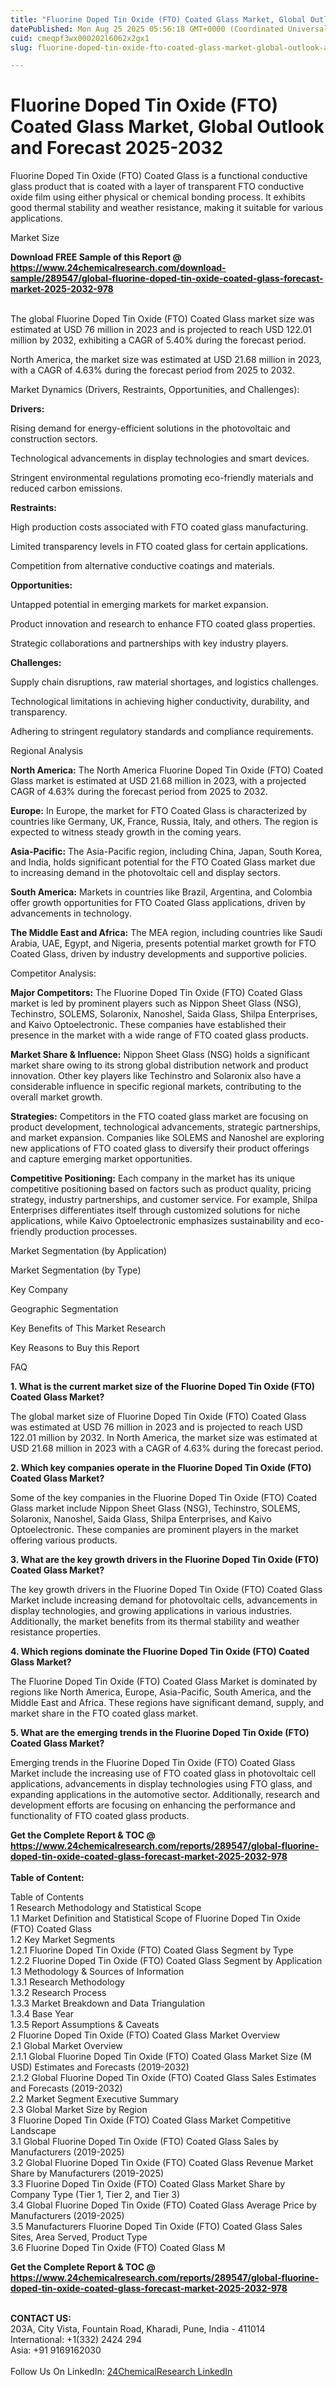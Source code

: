 ```yaml
---
title: "Fluorine Doped Tin Oxide (FTO) Coated Glass Market, Global Outlook and Forecast 2025-2032"
datePublished: Mon Aug 25 2025 05:56:18 GMT+0000 (Coordinated Universal Time)
cuid: cmeqpf3wx000202l6062x2gx1
slug: fluorine-doped-tin-oxide-fto-coated-glass-market-global-outlook-and-forecast-2025-2032

---
```


# Fluorine Doped Tin Oxide (FTO) Coated Glass Market, Global Outlook and Forecast 2025-2032

<p>Fluorine Doped Tin Oxide (FTO) Coated Glass is a functional conductive glass product that is coated with a layer of transparent FTO conductive oxide film using either physical or chemical bonding process. It exhibits good thermal stability and weather resistance, making it suitable for various applications.</p><p>
Market Size</p><p>
</p><div><b>Download FREE Sample of this Report @ 
            <a href="https://www.24chemicalresearch.com/download-sample/289547/global-fluorine-doped-tin-oxide-coated-glass-forecast-market-2025-2032-978">
            https://www.24chemicalresearch.com/download-sample/289547/global-fluorine-doped-tin-oxide-coated-glass-forecast-market-2025-2032-978</a></b></div><br><p>The global Fluorine Doped Tin Oxide (FTO) Coated Glass market size was estimated at USD 76 million in 2023 and is projected to reach USD 122.01 million by 2032, exhibiting a CAGR of 5.40% during the forecast period.</p><p>
</p><p>North America, the market size was estimated at USD 21.68 million in 2023, with a CAGR of 4.63% during the forecast period from 2025 to 2032.</p><p>
Market Dynamics (Drivers, Restraints, Opportunities, and Challenges):</p><p>
</p><p>
<strong>Drivers:</strong></p><p>
</p><p style="margin-left:0px; margin-right:0px">Rising demand for energy-efficient solutions in the photovoltaic and construction sectors.</p><p style="margin-left:0px; margin-right:0px">Technological advancements in display technologies and smart devices.</p><p style="margin-left:0px; margin-right:0px">Stringent environmental regulations promoting eco-friendly materials and reduced carbon emissions.</p><p>
<strong>Restraints:</strong></p><p>
</p><p style="margin-left:0px; margin-right:0px">High production costs associated with FTO coated glass manufacturing.</p><p style="margin-left:0px; margin-right:0px">Limited transparency levels in FTO coated glass for certain applications.</p><p style="margin-left:0px; margin-right:0px">Competition from alternative conductive coatings and materials.</p><p>
<strong>Opportunities:</strong></p><p>
</p><p style="margin-left:0px; margin-right:0px">Untapped potential in emerging markets for market expansion.</p><p style="margin-left:0px; margin-right:0px">Product innovation and research to enhance FTO coated glass properties.</p><p style="margin-left:0px; margin-right:0px">Strategic collaborations and partnerships with key industry players.</p><p>
<strong>Challenges:</strong></p><p>
</p><p style="margin-left:0px; margin-right:0px">Supply chain disruptions, raw material shortages, and logistics challenges.</p><p style="margin-left:0px; margin-right:0px">Technological limitations in achieving higher conductivity, durability, and transparency.</p><p style="margin-left:0px; margin-right:0px">Adhering to stringent regulatory standards and compliance requirements.</p><p>
Regional Analysis</p><p>
</p><p><strong>North America:</strong> The North America Fluorine Doped Tin Oxide (FTO) Coated Glass market is estimated at USD 21.68 million in 2023, with a projected CAGR of 4.63% during the forecast period from 2025 to 2032.</p><p>
</p><p>
<strong>Europe:</strong> In Europe, the market for FTO Coated Glass is characterized by countries like Germany, UK, France, Russia, Italy, and others. The region is expected to witness steady growth in the coming years.</p><p>
</p><p>
<strong>Asia-Pacific:</strong> The Asia-Pacific region, including China, Japan, South Korea, and India, holds significant potential for the FTO Coated Glass market due to increasing demand in the photovoltaic cell and display sectors.</p><p>
</p><p>
<strong>South America:</strong> Markets in countries like Brazil, Argentina, and Colombia offer growth opportunities for FTO Coated Glass applications, driven by advancements in technology.</p><p>
</p><p>
<strong>The Middle East and Africa:</strong> The MEA region, including countries like Saudi Arabia, UAE, Egypt, and Nigeria, presents potential market growth for FTO Coated Glass, driven by industry developments and supportive policies.</p><p>
Competitor Analysis:</p><p>
</p><p><strong>Major Competitors:</strong> The Fluorine Doped Tin Oxide (FTO) Coated Glass market is led by prominent players such as Nippon Sheet Glass (NSG), Techinstro, SOLEMS, Solaronix, Nanoshel, Saida Glass, Shilpa Enterprises, and Kaivo Optoelectronic. These companies have established their presence in the market with a wide range of FTO coated glass products.</p><p>
</p><p><strong>Market Share &amp; Influence:</strong> Nippon Sheet Glass (NSG) holds a significant market share owing to its strong global distribution network and product innovation. Other key players like Techinstro and Solaronix also have a considerable influence in specific regional markets, contributing to the overall market growth.</p><p>
</p><p><strong>Strategies:</strong> Competitors in the FTO coated glass market are focusing on product development, technological advancements, strategic partnerships, and market expansion. Companies like SOLEMS and Nanoshel are exploring new applications of FTO coated glass to diversify their product offerings and capture emerging market opportunities.</p><p>
</p><p><strong>Competitive Positioning:</strong> Each company in the market has its unique competitive positioning based on factors such as product quality, pricing strategy, industry partnerships, and customer service. For example, Shilpa Enterprises differentiates itself through customized solutions for niche applications, while Kaivo Optoelectronic emphasizes sustainability and eco-friendly production processes.</p><p>
</p><p>
Market Segmentation (by Application)</p><p>
</p><p>
Market Segmentation (by Type)</p><p>
</p><p>
Key Company</p><p>
</p><p>
Geographic Segmentation</p><p>
</p><p>
Key Benefits of This Market Research</p><p>
</p><p>
Key Reasons to Buy this Report</p><p>
</p><p>
FAQ</p><p>
</p><p><strong>1. What is the current market size of the Fluorine Doped Tin Oxide (FTO) Coated Glass Market?</strong></p><p>
</p><p>The global market size of Fluorine Doped Tin Oxide (FTO) Coated Glass was estimated at USD 76 million in 2023 and is projected to reach USD 122.01 million by 2032. In North America, the market size was estimated at USD 21.68 million in 2023 with a CAGR of 4.63% during the forecast period.</p><p>
<strong>2. Which key companies operate in the Fluorine Doped Tin Oxide (FTO) Coated Glass Market?</strong></p><p>
</p><p>Some of the key companies in the Fluorine Doped Tin Oxide (FTO) Coated Glass market include Nippon Sheet Glass (NSG), Techinstro, SOLEMS, Solaronix, Nanoshel, Saida Glass, Shilpa Enterprises, and Kaivo Optoelectronic. These companies are prominent players in the market offering various products.</p><p>
<strong>3. What are the key growth drivers in the Fluorine Doped Tin Oxide (FTO) Coated Glass Market?</strong></p><p>
</p><p>The key growth drivers in the Fluorine Doped Tin Oxide (FTO) Coated Glass Market include increasing demand for photovoltaic cells, advancements in display technologies, and growing applications in various industries. Additionally, the market benefits from its thermal stability and weather resistance properties.</p><p>
<strong>4. Which regions dominate the Fluorine Doped Tin Oxide (FTO) Coated Glass Market?</strong></p><p>
</p><p>The Fluorine Doped Tin Oxide (FTO) Coated Glass Market is dominated by regions like North America, Europe, Asia-Pacific, South America, and the Middle East and Africa. These regions have significant demand, supply, and market share in the FTO coated glass market.</p><p>
<strong>5. What are the emerging trends in the Fluorine Doped Tin Oxide (FTO) Coated Glass Market?</strong></p><p>
</p><p>Emerging trends in the Fluorine Doped Tin Oxide (FTO) Coated Glass Market include the increasing use of FTO coated glass in photovoltaic cell applications, advancements in display technologies using FTO glass, and expanding applications in the automotive sector. Additionally, research and development efforts are focusing on enhancing the performance and functionality of FTO coated glass products.</p>

<div><b>Get the Complete Report & TOC @ 
            <a href="https://www.24chemicalresearch.com/reports/289547/global-fluorine-doped-tin-oxide-coated-glass-forecast-market-2025-2032-978">
            https://www.24chemicalresearch.com/reports/289547/global-fluorine-doped-tin-oxide-coated-glass-forecast-market-2025-2032-978</a></b></div><br>
            <b>Table of Content:</b><p>Table of Contents<br />
1 Research Methodology and Statistical Scope<br />
1.1 Market Definition and Statistical Scope of Fluorine Doped Tin Oxide (FTO) Coated Glass<br />
1.2 Key Market Segments<br />
1.2.1 Fluorine Doped Tin Oxide (FTO) Coated Glass Segment by Type<br />
1.2.2 Fluorine Doped Tin Oxide (FTO) Coated Glass Segment by Application<br />
1.3 Methodology & Sources of Information<br />
1.3.1 Research Methodology<br />
1.3.2 Research Process<br />
1.3.3 Market Breakdown and Data Triangulation<br />
1.3.4 Base Year<br />
1.3.5 Report Assumptions & Caveats<br />
2 Fluorine Doped Tin Oxide (FTO) Coated Glass Market Overview<br />
2.1 Global Market Overview<br />
2.1.1 Global Fluorine Doped Tin Oxide (FTO) Coated Glass Market Size (M USD) Estimates and Forecasts (2019-2032)<br />
2.1.2 Global Fluorine Doped Tin Oxide (FTO) Coated Glass Sales Estimates and Forecasts (2019-2032)<br />
2.2 Market Segment Executive Summary<br />
2.3 Global Market Size by Region<br />
3 Fluorine Doped Tin Oxide (FTO) Coated Glass Market Competitive Landscape<br />
3.1 Global Fluorine Doped Tin Oxide (FTO) Coated Glass Sales by Manufacturers (2019-2025)<br />
3.2 Global Fluorine Doped Tin Oxide (FTO) Coated Glass Revenue Market Share by Manufacturers (2019-2025)<br />
3.3 Fluorine Doped Tin Oxide (FTO) Coated Glass Market Share by Company Type (Tier 1, Tier 2, and Tier 3)<br />
3.4 Global Fluorine Doped Tin Oxide (FTO) Coated Glass Average Price by Manufacturers (2019-2025)<br />
3.5 Manufacturers Fluorine Doped Tin Oxide (FTO) Coated Glass Sales Sites, Area Served, Product Type<br />
3.6 Fluorine Doped Tin Oxide (FTO) Coated Glass M</p>

<div><b>Get the Complete Report & TOC @ 
            <a href="https://www.24chemicalresearch.com/reports/289547/global-fluorine-doped-tin-oxide-coated-glass-forecast-market-2025-2032-978">
            https://www.24chemicalresearch.com/reports/289547/global-fluorine-doped-tin-oxide-coated-glass-forecast-market-2025-2032-978</a></b></div><br>

<b>CONTACT US:</b><br>
            203A, City Vista, Fountain Road, Kharadi, Pune, India - 411014<br>
            International: +1(332) 2424 294<br>
            Asia: +91 9169162030 <br><br>
            Follow Us On LinkedIn: <a href="https://www.linkedin.com/company/24chemicalresearch/">24ChemicalResearch LinkedIn</a>